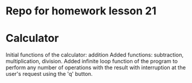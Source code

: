 # Repo for homework lesson 21

# Calculator
Initial functions of the calculator: addition
Added functions: subtraction, multiplication, division. 
Added infinite loop function of the program to perform any number of operations with the result with interruption at the user's request using the 'q' button.
